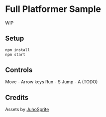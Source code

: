 # Full Platformer Sample

WIP

## Setup

```bash
npm install
npm start
```

## Controls

Move - Arrow keys
Run - S
Jump - A (TODO)

## Credits

Assets by [JuhoSprite](https://juhosprite.itch.io/super-mango-2d-pixelart-platformer-asset-pack16x16)
